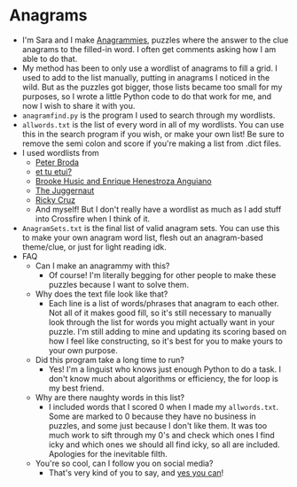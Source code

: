 # Anagrams

- I'm Sara and I make [Anagrammies](https://crosshare.org/crosswords/fuVFczCkWWtVXoJdBpRw), puzzles where the answer to the clue anagrams to the filled-in word. I often get comments asking how I am able to do that.
- My method has been to only use a wordlist of anagrams to fill a grid. I used to add to the list manually, putting in anagrams I noticed in the wild. But as the puzzles got bigger, those lists became too small for my purposes, so I wrote a little Python code to do that work for me, and now I wish to share it with you.
- `anagramfind.py` is the program I used to search through my wordlists.
- `allwords.txt` is the list of every word in all of my wordlists. You can use this in the search program if you wish, or make your own list! Be sure to remove the semi colon and score if you're making a list from .dict files.
- I used wordlists from
  * [Peter Broda](https://peterbroda.me/crosswords/wordlist/?fbclid=IwAR04CeR_nhEW5M7CoK6Pyc3lxtzAlD9i9nk6pYadGXWtWN9pTBNWvHCE2hk)
  * [et tu etui?](https://ettuetui.blogspot.com/2021/07/one-year-of-et-tu-etui.html)
  * [Brooke Husic and Enrique Henestroza Anguiano](https://www.spreadthewordlist.com/wordlist)
  * [The Juggernaut](https://docs.google.com/spreadsheets/d/185Yf0eUsM0CbARllKty5OKFj1Hng2ZzqaLU2p9TN9Ck/edit)
  * [Ricky Cruz](https://docs.google.com/document/d/1XVjHNL6o7Xm8fyNywrkMkL1tuWH8lEN4qyLHQpxYG5E/edit)
  * And myself! But I don't really have a wordlist as much as I add stuff into Crossfire when I think of it.
- `AnagramSets.txt` is the final list of valid anagram sets. You can use this to make your own anagram word list, flesh out an anagram-based theme/clue, or just for light reading idk.
- FAQ
  * Can I make an anagrammy with this?
    - Of course! I'm literally begging for other people to make these puzzles because I want to solve them.
  * Why does the text file look like that?
    - Each line is a list of words/phrases that anagram to each other. Not all of it makes good fill, so it's still necessary to manually look through the list for words you might actually want in your puzzle. I'm still adding to mine and updating its scoring based on how I feel like constructing, so it's best for you to make yours to your own purpose.
  * Did this program take a long time to run? 
    - Yes! I'm a linguist who knows just enough Python to do a task. I don't know much about algorithms or efficiency, the for loop is my best friend.
  * Why are there naughty words in this list?
    - I included words that I scored 0 when I made my `allwords.txt`. Some are marked to 0 because they have no business in puzzles, and some just because I don't like them. It was too much work to sift through my 0's and check which ones I find icky and which ones we should all find icky, so all are included. Apologies for the inevitable filth. 
  * You're so cool, can I follow you on social media?
    - That's very kind of you to say, and [yes you can](https://twitter.com/cantorlope_puz)!
